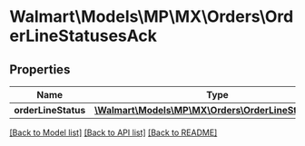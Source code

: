 # Walmart\Models\MP\MX\Orders\OrderLineStatusesAck

## Properties

Name | Type | Description | Notes
------------ | ------------- | ------------- | -------------
**orderLineStatus** | [**\Walmart\Models\MP\MX\Orders\OrderLineStatusAck[]**](OrderLineStatusAck.md) |  | [optional]


[[Back to Model list]](./) [[Back to API list]](../../../../../README.md#supported-apis) [[Back to README]](../../../../../README.md)
